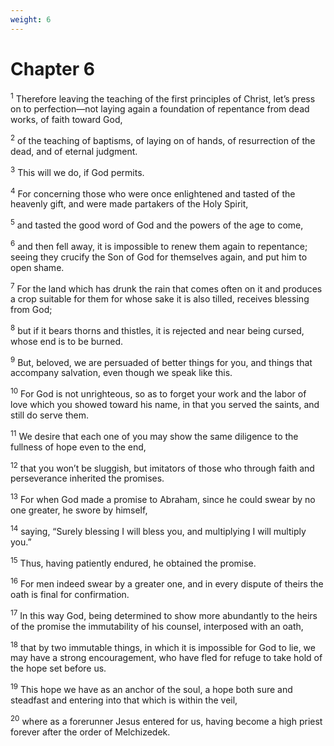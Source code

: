 ```yaml
---
weight: 6
---
```


# Chapter 6

<sup>1</sup> Therefore leaving the teaching of the first principles of Christ, let’s press on to perfection—not laying again a foundation of repentance from dead works, of faith toward God, 

<sup>2</sup> of the teaching of baptisms, of laying on of hands, of resurrection of the dead, and of eternal judgment. 

<sup>3</sup> This will we do, if God permits. 

<sup>4</sup> For concerning those who were once enlightened and tasted of the heavenly gift, and were made partakers of the Holy Spirit, 

<sup>5</sup> and tasted the good word of God and the powers of the age to come, 

<sup>6</sup> and then fell away, it is impossible to renew them again to repentance; seeing they crucify the Son of God for themselves again, and put him to open shame. 

<sup>7</sup> For the land which has drunk the rain that comes often on it and produces a crop suitable for them for whose sake it is also tilled, receives blessing from God; 

<sup>8</sup> but if it bears thorns and thistles, it is rejected and near being cursed, whose end is to be burned. 

<sup>9</sup> But, beloved, we are persuaded of better things for you, and things that accompany salvation, even though we speak like this. 

<sup>10</sup> For God is not unrighteous, so as to forget your work and the labor of love which you showed toward his name, in that you served the saints, and still do serve them. 

<sup>11</sup> We desire that each one of you may show the same diligence to the fullness of hope even to the end, 

<sup>12</sup> that you won’t be sluggish, but imitators of those who through faith and perseverance inherited the promises. 

<sup>13</sup> For when God made a promise to Abraham, since he could swear by no one greater, he swore by himself, 

<sup>14</sup> saying, “Surely blessing I will bless you, and multiplying I will multiply you.” 

<sup>15</sup> Thus, having patiently endured, he obtained the promise. 

<sup>16</sup> For men indeed swear by a greater one, and in every dispute of theirs the oath is final for confirmation. 

<sup>17</sup> In this way God, being determined to show more abundantly to the heirs of the promise the immutability of his counsel, interposed with an oath, 

<sup>18</sup> that by two immutable things, in which it is impossible for God to lie, we may have a strong encouragement, who have fled for refuge to take hold of the hope set before us. 

<sup>19</sup> This hope we have as an anchor of the soul, a hope both sure and steadfast and entering into that which is within the veil, 

<sup>20</sup> where as a forerunner Jesus entered for us, having become a high priest forever after the order of Melchizedek. 


